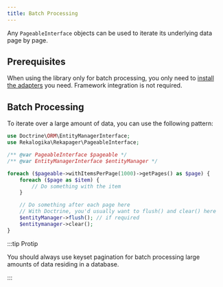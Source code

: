 ```yaml
---
title: Batch Processing
---
```


Any `PageableInterface` objects can be used to iterate its underlying data page
by page.

## Prerequisites

When using the library only for batch processing, you only need to [install the
adapters](adapters) you need. Framework integration is not required.

## Batch Processing

To iterate over a large amount of data, you can use the following pattern:

```php
use Doctrine\ORM\EntityManagerInterface;
use Rekalogika\Rekapager\PageableInterface;

/** @var PageableInterface $pageable */
/** @var EntityManagerInterface $entityManager */

foreach ($pageable->withItemsPerPage(1000)->getPages() as $page) {
    foreach ($page as $item) {
        // Do something with the item
    }

    // Do something after each page here
    // With Doctrine, you'd usually want to flush() and clear() here
    $entityManager->flush(); // if required
    $entitymanager->clear();
}
```

:::tip Protip

You should always use keyset pagination for batch processing large amounts of
data residing in a database.

:::